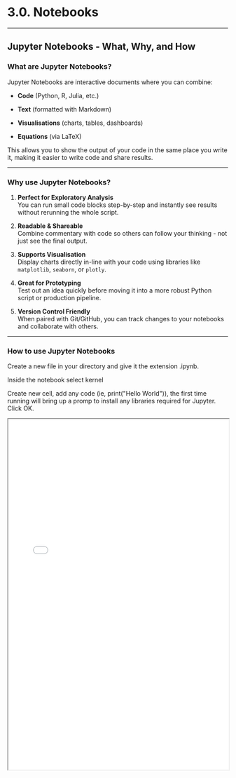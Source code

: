 # 3.0. Notebooks

---

## Jupyter Notebooks - What, Why, and How

### What are Jupyter Notebooks?
Jupyter Notebooks are interactive documents where you can combine:

- **Code** (Python, R, Julia, etc.)

- **Text** (formatted with Markdown)

- **Visualisations** (charts, tables, dashboards)

- **Equations** (via LaTeX)

This allows you to show the output of your code in the same place you write it, making it easier to write code and share results. 

---

### Why use Jupyter Notebooks?

1. **Perfect for Exploratory Analysis**  
   You can run small code blocks step-by-step and instantly see results without rerunning the whole script.

2. **Readable & Shareable**  
   Combine commentary with code so others can follow your thinking - not just see the final output.

3. **Supports Visualisation**  
   Display charts directly in-line with your code using libraries like `matplotlib`, `seaborn`, or `plotly`.

4. **Great for Prototyping**  
   Test out an idea quickly before moving it into a more robust Python script or production pipeline.

5. **Version Control Friendly**  
   When paired with Git/GitHub, you can track changes to your notebooks and collaborate with others.

---

### How to use Jupyter Notebooks

Create a new file in your directory and give it the extension .ipynb. 

Inside the notebook select kernel

Create new cell, add any code (ie, print("Hello World")), the first time running will bring up a promp to install any libraries required for Jupyter. Click OK.

<iframe src="modelling-data.html" width="100%" height="800px"></iframe>


